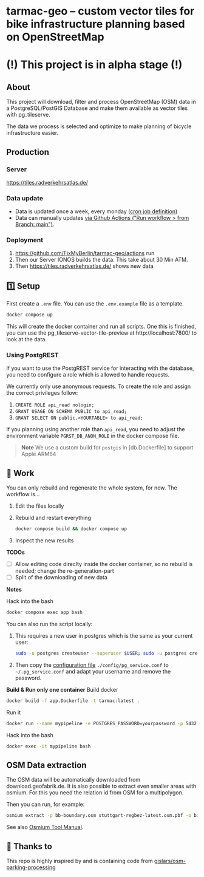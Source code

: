 # tarmac-geo – custom vector tiles for bike infrastructure planning based on OpenStreetMap
# (!) This project is in alpha stage (!)

## About

This project will download, filter and process OpenStreetMap (OSM) data in a PostgreSQL/PostGIS Database and make them available as vector tiles with pg_tileserve.

The data we process is selected and optimize to make planning of bicycle infrastructure easier.

## Production

### Server

https://tiles.radverkehrsatlas.de/

### Data update

* Data is updated once a week, every monday ([cron job definition](https://github.com/FixMyBerlin/tarmac-geo/blob/main/.github/workflows/generate-tiles.yml#L3-L6))
* Data can manually updates [via Github Actions ("Run workflow > from Branch: main")](https://github.com/FixMyBerlin/tarmac-geo/actions/workflows/generate-tiles.yml).

### Deployment

1. https://github.com/FixMyBerlin/tarmac-geo/actions run
2. Then our Server IONOS builds the data. This take about 30 Min ATM.
3. Then https://tiles.radverkehrsatlas.de/ shows new data

## 1️⃣ Setup

First create a `.env` file. You can use the `.env.example` file as a template.

```sh
docker compose up
```

This will create the docker container and run all scripts. One this is finished, you can use the pg_tileserve-vector-tile-preview at http://localhost:7800/ to look at the data.

### Using PostgREST

If you want to use the PostgREST service for interacting with the database, you need to configure a role which is allowed to handle requests.

We currently only use anonymous requests. To create the role and assign the correct privileges follow:

1. `CREATE ROLE api_read nologin;`
2. `GRANT USAGE ON SCHEMA PUBLIC to api_read;`
3. `GRANT SELECT ON public.<YOURTABLE> to api_read;`


If you planning using another role than `api_read`, you need to adjust the environment variable `PGRST_DB_ANON_ROLE` in the docker compose file.


> **Note**
> We use a custom build for `postgis` in [db.Dockerfile] to support Apple ARM64

## 💪 Work

You can only rebuild and regenerate the whole system, for now. The workflow is…

1. Edit the files locally

2. Rebuild and restart everything

   ```sh
   docker compose build && docker compose up
   ```

3. Inspect the new results

**TODOs**

- [ ] Allow editing code direclty inside the docker container, so no rebuild is needed; change the re-generation-part
- [ ] Split of the downloading of new data

**Notes**

Hack into the bash

```sh
docker compose exec app bash
```

You can also run the script locally:

1. This requires a new user in postgres which is the same as your current user:
   ```sh
   sudo -u postgres createuser --superuser $USER; sudo -u postgres createdb $USER
   ```
2. Then copy the [configuration file](https://www.postgresql.org/docs/current/libpq-pgservice.html) `./config/pg_service.conf` to `~/.pg_service.conf` and adapt your username and remove the password.

**Build & Run only one container**
Build docker

```sh
docker build -f app.Dockerfile -t tarmac:latest .
```

Run it

```sh
docker run --name mypipeline -e POSTGRES_PASSWORD=yourpassword -p 5432:5432 -d tarmac
```

Hack into the bash

```sh
docker exec -it mypipeline bash
```

## OSM Data extraction

The OSM data will be automatically downloaded from download.geofabrik.de.
It is also possible to extract even smaller areas with osmium. For this you need the relation id from OSM for a multipolygon.

Then you can run, for example:

```sh
osmium extract -p bb-boundary.osm stuttgart-regbez-latest.osm.pbf -o bietigheim-bissingen.pbf
```

See also [Osmium Tool Manual](https://osmcode.org/osmium-tool/manual.html#creating-geographic-extracts).

## 💛 Thanks to

This repo is highly inspired by and is containing code from [gislars/osm-parking-processing](https://github.com/gislars/osm-parking-processing/tree/wip)
